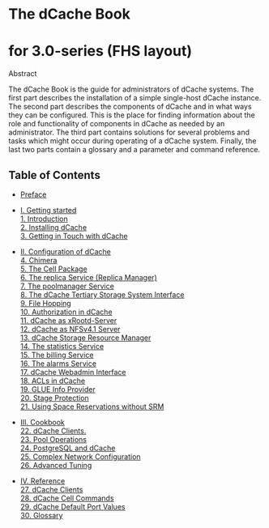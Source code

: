 The dCache Book
================
for 3.0-series (FHS layout)
============================

Abstract

The dCache Book is the guide for administrators of dCache systems. The first part describes the installation of a simple single-host dCache instance. The second part describes the components of dCache and in what ways they can be configured. This is the place for finding information about the role and functionality of components in dCache as needed by an administrator. The third part contains solutions for several problems and tasks which might occur during operating of a dCache system. Finally, the last two parts contain a glossary and a parameter and command reference.

Table of Contents
------------------

+ [Preface](README.md)     
+ [I. Getting started](start.md)     
[1. Introduction](intro.md)  
[2. Installing dCache](install.md)  
[3. Getting in Touch with dCache](intouch.md)  

+ [II. Configuration of dCache](config.md)      
[4. Chimera](config-chimera.md)       
[5. The Cell Package](config-cellpackage.md)    
[6. The replica Service (Replica Manager)](config-ReplicaManager.md)    
[7. The poolmanager Service](config-PoolManager.md)    
[8. The dCache Tertiary Storage System Interface](config-hsm.md)  
[9. File Hopping](config-hopping.md)  
[10. Authorization in dCache](config-gplazma.md)  
[11. dCache as xRootd-Server](config-xrootd.md)  
[12. dCache as NFSv4.1 Server](config-nfs.md)  
[13. dCache Storage Resource Manager](config-SRM.md)  
[14. The statistics Service](config-statistics.md)  
[15. The billing Service](config-billing.md)  
[16. The alarms Service](config-alarms.md)  
[17. dCache Webadmin Interface](config-webadmin.md)  
[18. ACLs in dCache](config-acl.md)  
[19. GLUE Info Provider](config-info-provider.md)  
[20. Stage Protection](config-stage-protection.md)  
[21. Using Space Reservations without SRM](config-write-token.md)   

+ [III. Cookbook](cookbook.md)    
[22. dCache Clients.](cookbook-clients.md)   
[23. Pool Operations](cookbook-pool.md)  
[24. PostgreSQL and dCache](cookbook-postgres.md)  
[25. Complex Network Configuration](cookbook-net.md)  
[26. Advanced Tuning](cookbook-advanced.md)  

+ [IV. Reference](reference.md)  
[27. dCache Clients](rf-clients-srm.md)  
[28. dCache Cell Commands](rf-cc-common.md)  
[29. dCache Default Port Values](rf-ports.md)  
[30. Glossary](rf-glossary.md)  
